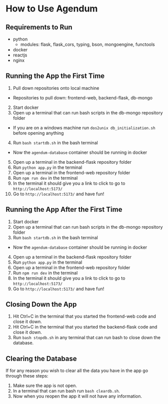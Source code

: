 # How to Use Agendum

## Requirements to Run
- python
  - modules: flask, flask_cors, typing, bson, mongoengine, functools
- docker
- reactjs
- nginx

## Running the App the First Time
1. Pull down repositories onto local machine
  - Repositories to pull down: frontend-web, backend-flask, db-mongo
2. Start docker
3. Open up a terminal that can run bash scripts in the db-mongo repository folder
  - If you are on a windows machine run `dos2unix db_initialization.sh` before opening anything
4. Run `bash startdb.sh` in the bash terminal
  - Now the `agendum-database` container should be running in docker
5. Open up a terminal in the backend-flask repository folder
6. Run `python app.py` in the terminal
7. Open up a terminal in the frontend-web repository folder
8. Run `npm run dev` in the terminal
9. In the terminal it should give you a link to click to go to `http://localhost:5173/`
10. Go to `http://localhost:5173/` and have fun!

## Running the App After the First Time
1. Start docker
2. Open up a terminal that can run bash scripts in the db-mongo repository folder
3. Run `bash startdb.sh` in the bash terminal
  - Now the `agendum-database` container should be running in docker
4. Open up a terminal in the backend-flask repository folder
5. Run `python app.py` in the terminal
6. Open up a terminal in the frontend-web repository folder
7. Run `npm run dev` in the terminal
8. In the terminal it should give you a link to click to go to `http://localhost:5173/`
9. Go to `http://localhost:5173/` and have fun!

## Closing Down the App
1. Hit Ctrl+C in the terminal that you started the frontend-web code and close it down.
2. Hit Ctrl+C in the terminal that you started the backend-flask code and close it down.
3. Run `bash stopdb.sh` in any terminal that can run bash to close down the database.

## Clearing the Database
If for any reason you wish to clear all the data you have in the app go through these steps:
1. Make sure the app is not open.
2. In a terminal that can run bash run `bash cleardb.sh`.
3. Now when you reopen the app it will not have any information.
